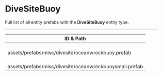# DiveSiteBuoy
Full list of all <Badge type="warning" text="2"/> entity prefabs with the **DiveSiteBuoy** entity type.

---
| ID & Path |
| --- |
| <Badge type="tip" text="2825845166"/> <br> assets/prefabs/misc/divesite/oceanwreckbuoy.prefab |
| <Badge type="tip" text="702334137"/> <br> assets/prefabs/misc/divesite/oceanwreckbuoysmall.prefab |
